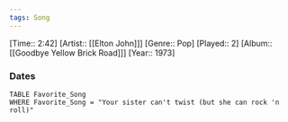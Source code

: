 ```yaml
---
tags: Song  
---
```

[Time:: 2:42]
[Artist:: [[Elton John]]]
[Genre:: Pop]
[Played:: 2]
[Album:: [[Goodbye Yellow Brick Road]]]
[Year:: 1973]
### Dates
````dataview
TABLE Favorite_Song
WHERE Favorite_Song = "Your sister can't twist (but she can rock 'n roll)"
````